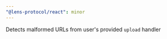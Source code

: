 ```yaml
---
"@lens-protocol/react": minor
---
```


Detects malformed URLs from user's provided `upload` handler
